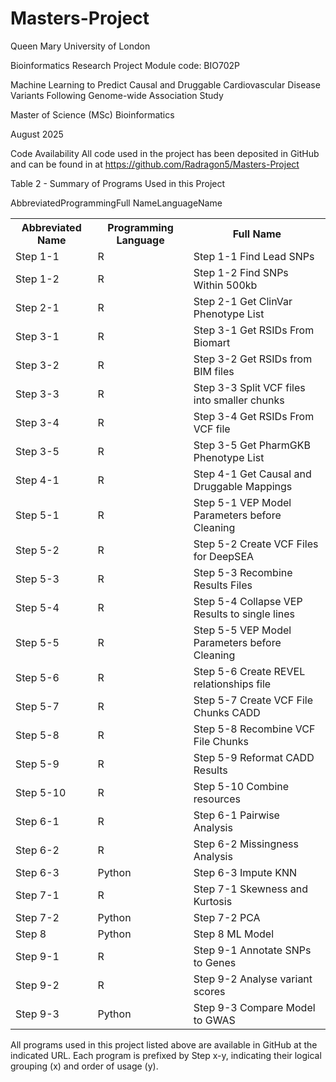 # Masters-Project
Queen Mary University of London

Bioinformatics Research Project</td></tr>
Module code: BIO702P

Machine Learning to Predict Causal and Druggable Cardiovascular Disease Variants Following Genome-wide Association Study

Master of Science (MSc) Bioinformatics

August 2025


Code Availability</td></tr>
All code used in the project has been deposited in GitHub and can be found in at https://github.com/Radragon5/Masters-Project

Table 2 - Summary of Programs Used in this Project

Abbreviated</td><td>Programming</td><td>Full</td></tr>
Name</td><td></td><td>Language</td><td>Name</td></tr>

<table>
  <tr>
    <th>Abbreviated Name</th>
    <th>Programming Language</th>
    <th>Full Name</th>
  </tr>
<tr><td>Step 1-1</td><td>R</td><td>Step 1-1 Find Lead SNPs</td></tr>
<tr><td>Step 1-2</td><td>R</td><td>Step 1-2 Find SNPs Within 500kb</td></tr>
<tr><td>Step 2-1</td><td>R</td><td>Step 2-1 Get ClinVar Phenotype List</td></tr>
<tr><td>Step 3-1</td><td>R</td><td>Step 3-1 Get RSIDs From Biomart</td></tr>
<tr><td>Step 3-2</td><td>R</td><td>Step 3-2 Get RSIDs from BIM files</td></tr></td></tr>
<tr><td>Step 3-3</td><td>R</td><td>Step 3-3 Split VCF files into smaller chunks</td></tr>
<tr><td>Step 3-4</td><td>R</td><td>Step 3-4 Get RSIDs From VCF file</td></tr>
<tr><td>Step 3-5</td><td>R</td><td>Step 3-5 Get PharmGKB Phenotype List</td></tr>
<tr><td>Step 4-1</td><td>R</td><td>Step 4-1 Get Causal and Druggable Mappings</td></tr>
<tr><td>Step 5-1</td><td>R</td><td>Step 5-1 VEP Model Parameters before Cleaning</td></tr>
<tr><td>Step 5-2</td><td>R</td><td>Step 5-2 Create VCF Files for DeepSEA</td></tr>
<tr><td>Step 5-3</td><td>R</td><td>Step 5-3 Recombine Results Files</td></tr>
<tr><td>Step 5-4</td><td>R</td><td>Step 5-4 Collapse VEP Results to single lines</td></tr>
<tr><td>Step 5-5</td><td>R</td><td>Step 5-5 VEP Model Parameters before Cleaning</td></tr>
<tr><td>Step 5-6</td><td>R</td><td>Step 5-6 Create REVEL relationships file</td></tr>
<tr><td>Step 5-7</td><td>R</td><td>Step 5-7 Create VCF File Chunks CADD</td></tr>
<tr><td>Step 5-8</td><td>R</td><td>Step 5-8 Recombine VCF File Chunks</td></tr>
<tr><td>Step 5-9</td><td>R</td><td>Step 5-9 Reformat CADD Results</td></tr>
<tr><td>Step 5-10</td><td>R</td><td>Step 5-10 Combine resources</td></tr>
<tr><td>Step 6-1</td><td>R</td><td>Step 6-1 Pairwise Analysis</td></tr>
<tr><td>Step 6-2</td><td>R</td><td>Step 6-2 Missingness Analysis</td></tr>
<tr><td>Step 6-3</td><td>Python</td><td>Step 6-3 Impute KNN</td></tr>
<tr><td>Step 7-1</td><td>R</td><td>Step 7-1 Skewness and Kurtosis</td></tr>
<tr><td>Step 7-2</td><td>Python</td><td>Step 7-2 PCA</td></tr>
<tr><td>Step 8</td><td>Python</td><td>Step 8 ML Model</td></tr>
<tr><td>Step 9-1</td><td>R</td><td>Step 9-1 Annotate SNPs to Genes</td></tr>
<tr><td>Step 9-2</td><td>R</td><td>Step 9-2 Analyse variant scores</td></tr>
<tr><td>Step 9-3</td><td>Python</td><td>Step 9-3 Compare Model to GWAS</td></tr>

</table>

All programs used in this project listed above are available in GitHub at the indicated URL. Each program is prefixed by Step x-y, indicating their logical grouping (x) and order of usage (y).

